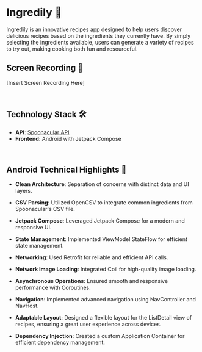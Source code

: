 # Ingredily 🍳



Ingredily is an innovative recipes app designed to help users discover delicious recipes based on the ingredients they currently have. By simply selecting the ingredients available, users can generate a variety of recipes to try out, making cooking both fun and resourceful.

## Screen Recording 🎥

[Insert Screen Recording Here]

<br>

## Technology Stack 🛠️

- **API**: [Spoonacular API](https://spoonacular.com/food-api)
- **Frontend**: Android with Jetpack Compose

<br>

## Android Technical Highlights 🚀

- **Clean Architecture**: Separation of concerns with distinct data and UI layers.

- **CSV Parsing**: Utilized OpenCSV to integrate common ingredients from Spoonacular's CSV file.
- **Jetpack Compose**: Leveraged Jetpack Compose for a modern and responsive UI.
- **State Management**: Implemented ViewModel StateFlow for efficient state management.
- **Networking**: Used Retrofit for reliable and efficient API calls.
- **Network Image Loading**: Integrated Coil for high-quality image loading.
- **Asynchronous Operations**: Ensured smooth and responsive performance with Coroutines.
- **Navigation**: Implemented advanced navigation using NavController and NavHost.
- **Adaptable Layout**: Designed a flexible layout for the ListDetail view of recipes, ensuring a great user experience across devices.
- **Dependency Injection**: Created a custom Application Container for efficient dependency management.
